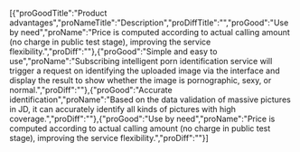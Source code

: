 [{"proGoodTitle":"Product advantages","proNameTitle":"Description","proDiffTitle":"","proGood":"Use by need","proName":"Price is computed according to actual calling amount (no charge in public test stage), improving the service flexibility.","proDiff":""},{"proGood":"Simple and easy to use","proName":"Subscribing intelligent porn identification service will trigger a request on identifying the uploaded image via the interface and display the result to show whether the image is pornographic, sexy, or normal.","proDiff":""},{"proGood":"Accurate identification","proName":"Based on the data validation of massive pictures in JD, it can accurately identify all kinds of pictures with high coverage.","proDiff":""},{"proGood":"Use by need","proName":"Price is computed according to actual calling amount (no charge in public test stage), improving the service flexibility.","proDiff":""}]